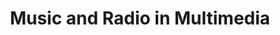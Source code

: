 ---
layout: category
category: music-radio
title: Music and Radio in Multimedia
description: Music and radio refer to audio media that are primarily focused on music, such as albums, playlists, and radio stations.
permalink: /music-radio/
---
